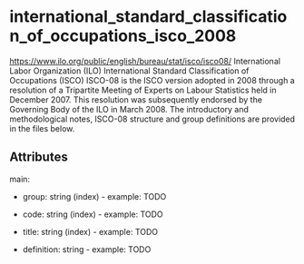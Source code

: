 # international_standard_classification_of_occupations_isco_2008

https://www.ilo.org/public/english/bureau/stat/isco/isco08/
International Labor Organization (ILO) International Standard Classification of Occupations (ISCO)
ISCO-08 is the ISCO version adopted in 2008 through a resolution of a Tripartite Meeting of Experts on Labour Statistics held in December 2007. This resolution was subsequently endorsed by the Governing Body of the ILO in March 2008. The introductory and methodological notes, ISCO-08 structure and group definitions are provided in the files below.



## Attributes

main:

  * group: string (index) - example: TODO


  * code: string (index) - example: TODO


  * title: string (index) - example: TODO


  * definition: string - example: TODO


